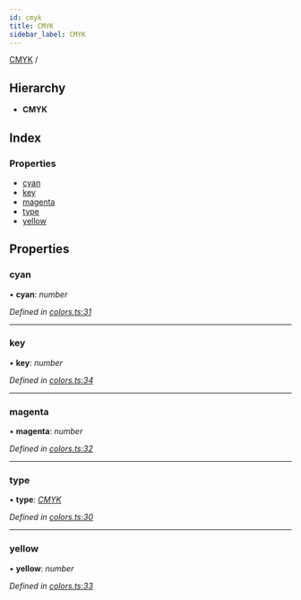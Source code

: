 ```yaml
---
id: cmyk
title: CMYK
sidebar_label: CMYK
---
```


[CMYK](cmyk.md) /

## Hierarchy

* **CMYK**

## Index

### Properties

* [cyan](cmyk.md#cyan)
* [key](cmyk.md#key)
* [magenta](cmyk.md#magenta)
* [type](cmyk.md#type)
* [yellow](cmyk.md#yellow)

## Properties

###  cyan

• **cyan**: *number*

*Defined in [colors.ts:31](https://github.com/Hopding/pdf-lib/blob/f878b0e/src/api/colors.ts#L31)*

___

###  key

• **key**: *number*

*Defined in [colors.ts:34](https://github.com/Hopding/pdf-lib/blob/f878b0e/src/api/colors.ts#L34)*

___

###  magenta

• **magenta**: *number*

*Defined in [colors.ts:32](https://github.com/Hopding/pdf-lib/blob/f878b0e/src/api/colors.ts#L32)*

___

###  type

• **type**: *[CMYK](../enums/colortypes.md#cmyk)*

*Defined in [colors.ts:30](https://github.com/Hopding/pdf-lib/blob/f878b0e/src/api/colors.ts#L30)*

___

###  yellow

• **yellow**: *number*

*Defined in [colors.ts:33](https://github.com/Hopding/pdf-lib/blob/f878b0e/src/api/colors.ts#L33)*